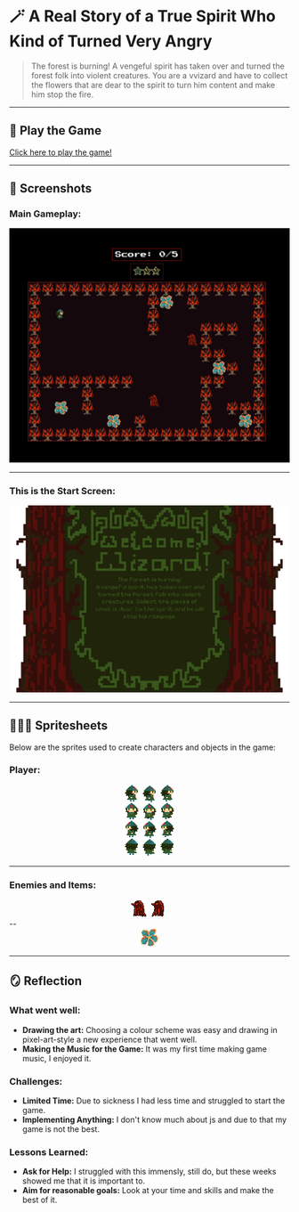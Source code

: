 # 🪄 **A Real Story of a True Spirit Who Kind of Turned Very Angry** 

> The forest is burning! A vengeful spirit has taken over and turned the forest folk into violent creatures.
> You are a vvizard and have to collect the flowers that are dear to the spirit to turn him content and make him stop the fire.
> 


---

## 💖 **Play the Game**
[Click here to play the game!](https://your-github-username.github.io/repository-name)

---

## 🤳 **Screenshots**

### Main Gameplay:
<div style="text-align: center;">
  <img src="1.18_gamauf_helena_02.png" alt="Gameplay Screenshot" width="600">
</div>

---

### This is the Start Screen:
<div style="text-align: center;">
  <img src="./assets/images/startscreen.png" alt="Start screen" width="600">
</div>

---

## 🧙🧙‍♂️ **Spritesheets**
Below are the sprites used to create characters and objects in the game:

### Player:
<div style="text-align: center;">
  <img src="./assets/images/spritesheet_wizard.png" alt="Wizard Spritesheet" width="96">
</div>

---

### Enemies and Items:
<div style="text-align: center;">
  <img src="./assets/images/Enemy1.png" alt="Enemy Spritesheet 1" width="32">
  <img src="./assets/images/enemy2.png" alt="Enemy Spritesheet 2" width="32">
</div>
--
<div style="text-align: center;">
  <img src="./assets/images/flower.png" alt="Enemy Spritesheet 1" width="32">
</div>


---

## 🪞 **Reflection**

### What went well:
- **Drawing the art:** Choosing a colour scheme was easy and drawing in pixel-art-style a new experience that went well.
- **Making the Music for the Game:** It was my first time making game music, I enjoyed it.

### Challenges:
- **Limited Time:** Due to sickness I had less time and struggled to start the game.
- **Implementing Anything:** I don't know much about js and due to that my game is not the best.

### Lessons Learned:
- **Ask for Help:** I struggled with this immensly, still do, but these weeks showed me that it is important to.
- **Aim for reasonable goals:** Look at your time and skills and make the best of it.
